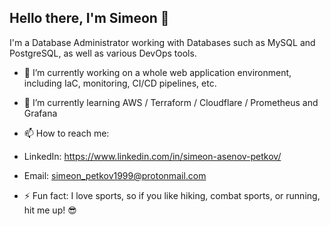 ## Hello there, I'm Simeon 👋
I'm a Database Administrator working with Databases such as MySQL and PostgreSQL, as well as various DevOps tools.

- 🔭 I’m currently working on a whole web application environment, including IaC, monitoring, CI/CD pipelines, etc.
- 🌱 I’m currently learning AWS / Terraform / Cloudflare / Prometheus and Grafana
- 📫 How to reach me:
- LinkedIn: https://www.linkedin.com/in/simeon-asenov-petkov/
- Email:    simeon_petkov1999@protonmail.com 

- ⚡ Fun fact: I love sports, so if you like hiking, combat sports, or running, hit me up! 😎

